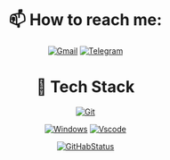 <h1 align="center">📫 How to reach me: </h1>

<div align="center">
  
[![Gmail](https://img.shields.io/badge/Gmail-D14836?style=for-the-badge&logo=gmail&logoColor=white)](https://oleg.pak1996@gmail.com)
[![Telegram](https://img.shields.io/badge/-Telegram-0088cc?style=for-the-badge&logo=Telegram&logoColor=white)](https://t.me/Oleg_Park)


</div>

<h1 align="center">🔭 Tech Stack</h1>

<div align="center">

[![Git](https://img.shields.io/badge/git-20232A?style=for-the-badge&logo=git)](https://github.com/OlegPark)



</div>

<div align="center">
  
[![Windows](https://img.shields.io/badge/Windows-20232A?style=for-the-badge&logo=windows)](https://github.com/OlegPark)
[![Vscode](https://img.shields.io/badge/Vscode-20232A?style=for-the-badge&logo=visualstudio)](https://github.com/OlegPark)

</div>

<div align="center">

[![GitHabStatus](https://github-readme-stats.vercel.app/api/top-langs/?username=OlegPark&theme=highcontrast&langs_count=20&layout=compact)](https://github.com/OlegPark)

</div>

